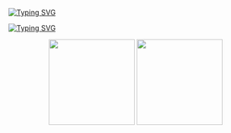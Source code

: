 <!-- ### Hi there 👋 -->
<!-- Hello, this is AlienPeachy! -->
<a href="https://git.io/typing-svg"><img src="https://readme-typing-svg.herokuapp.com?font=Microsoft+Yahei&size=30&duration=4000&pause=1000&color=F7CD36&multiline=true&repeat=false&random=false&width=700&lines=Hello%2C+this+is+AlienPeachy!" alt="Typing SVG" /></a>
<br>
<!-- 欢迎来到外星桃子的Github主页！！！ -->
<a href="https://git.io/typing-svg"><img src="https://readme-typing-svg.herokuapp.com?font=Microsoft+Yahei&size=30&duration=4000&pause=1000&color=F7CD36&repeat=false&random=false&width=700&lines=%E6%AC%A2%E8%BF%8E%E6%9D%A5%E5%88%B0%E5%A4%96%E6%98%9F%E6%A1%83%E5%AD%90%E7%9A%84Github%E4%B8%BB%E9%A1%B5%E5%91%80%EF%BC%81%EF%BC%81" alt="Typing SVG" /></a>

<div align="center">
<span>  </span>
<img height="170px" src="https://github-readme-stats.vercel.app/api?username=onepeachy" /><span>  </span><img height="170px" src="https://github-readme-stats.vercel.app/api/top-langs/?username=onepeachy&layout=compact&langs_count=8" />
<span>  </span>
</div>
